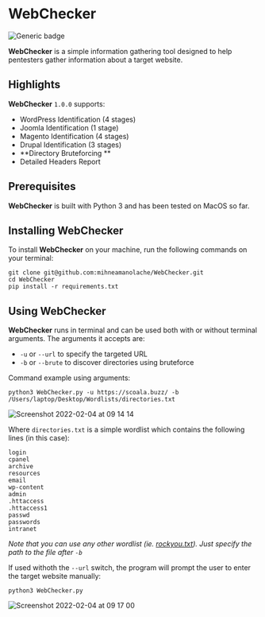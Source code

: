 # WebChecker
![Generic badge](https://img.shields.io/badge/Version-1.0.0-RED.svg)

**WebChecker** is a simple information gathering tool designed to help pentesters gather information about a target website.

## Highlights 
**WebChecker** `1.0.0` supports:
- WordPress Identification (4 stages)
- Joomla Identification (1 stage)
- Magento Identification (4 stages)
- Drupal Identification (3 stages)
- **Directory Bruteforcing **
- Detailed Headers Report

## Prerequisites 
**WebChecker** is built with Python 3 and has been tested on MacOS so far.

## Installing WebChecker
To install **WebChecker** on your machine, run the following commands on your terminal:
```
git clone git@github.com:mihneamanolache/WebChecker.git 
cd WebChecker
pip install -r requirements.txt
```

## Using WebChecker
**WebChecker** runs in terminal and can be used both with or without terminal arguments. The arguments it accepts are:
- `-u` or `--url` to specify the targeted URL
- `-b` or `--brute` to discover directories using bruteforce

Command example using arguments:
```
python3 WebChecker.py -u https://scoala.buzz/ -b /Users/laptop/Desktop/Wordlists/directories.txt 
```
![Screenshot 2022-02-04 at 09 14 14](https://user-images.githubusercontent.com/43548656/152487424-79ac30a4-1c72-473d-9ad9-af5319fb20eb.png)

Where `directories.txt` is a simple wordlist which contains the following lines (in this case):
```
login
cpanel
archive
resources
email
wp-content
admin
.httaccess
.httaccess1
passwd
passwords
intranet
```
*Note that you can use any other wordlist (ie. [rockyou.txt](https://github.com/brannondorsey/naive-hashcat/releases/download/data/rockyou.txt "rockyou.txt")). Just specify the path to the file after `-b`*

If used withoth the `--url` switch, the program will prompt the user to enter the target website manually:
```
python3 WebChecker.py 
```
![Screenshot 2022-02-04 at 09 17 00](https://user-images.githubusercontent.com/43548656/152487765-e7142232-ddcb-4b7b-b63f-73de940f482b.png)